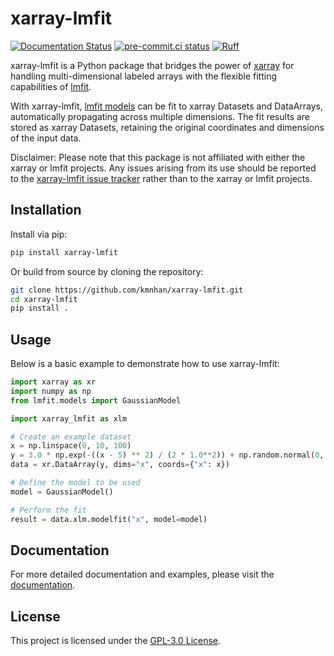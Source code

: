 # xarray-lmfit

[![Documentation Status](https://img.shields.io/readthedocs/xarray-lmfit?logo=readthedocs&logoColor=white)](https://xarray-lmfit.readthedocs.io/)
[![pre-commit.ci status](https://results.pre-commit.ci/badge/github/kmnhan/xarray-lmfit/main.svg)](https://results.pre-commit.ci/latest/github/kmnhan/xarray-lmfit/main)
[![Ruff](https://img.shields.io/endpoint?url=https://raw.githubusercontent.com/astral-sh/ruff/main/assets/badge/v2.json)](https://github.com/astral-sh/ruff)

xarray-lmfit is a Python package that bridges the power of [xarray](http://xarray.pydata.org) for handling multi-dimensional labeled arrays with the flexible fitting capabilities of [lmfit](https://lmfit.github.io/lmfit-py/).

With xarray-lmfit, [lmfit models](https://lmfit.github.io/lmfit-py/model.html) can be fit to xarray Datasets and DataArrays, automatically propagating across multiple dimensions. The fit results are stored as xarray Datasets, retaining the original coordinates and dimensions of the input data.

Disclaimer: Please note that this package is not affiliated with either the xarray or lmfit projects. Any issues arising from its use should be reported to the [xarray-lmfit issue tracker](https://github.com/kmnhan/xarray-lmfit/issues) rather than to the xarray or lmfit projects.

## Installation

Install via pip:

```bash
pip install xarray-lmfit
```

Or build from source by cloning the repository:

```bash
git clone https://github.com/kmnhan/xarray-lmfit.git
cd xarray-lmfit
pip install .
```

## Usage

Below is a basic example to demonstrate how to use xarray-lmfit:

```python
import xarray as xr
import numpy as np
from lmfit.models import GaussianModel

import xarray_lmfit as xlm

# Create an example dataset
x = np.linspace(0, 10, 100)
y = 3.0 * np.exp(-((x - 5) ** 2) / (2 * 1.0**2)) + np.random.normal(0, 0.1, x.size)
data = xr.DataArray(y, dims="x", coords={"x": x})

# Define the model to be used
model = GaussianModel()

# Perform the fit
result = data.xlm.modelfit("x", model=model)
```

## Documentation

For more detailed documentation and examples, please visit the [documentation](https://xarray-lmfit.readthedocs.io).

## License

This project is licensed under the [GPL-3.0 License](LICENSE).
